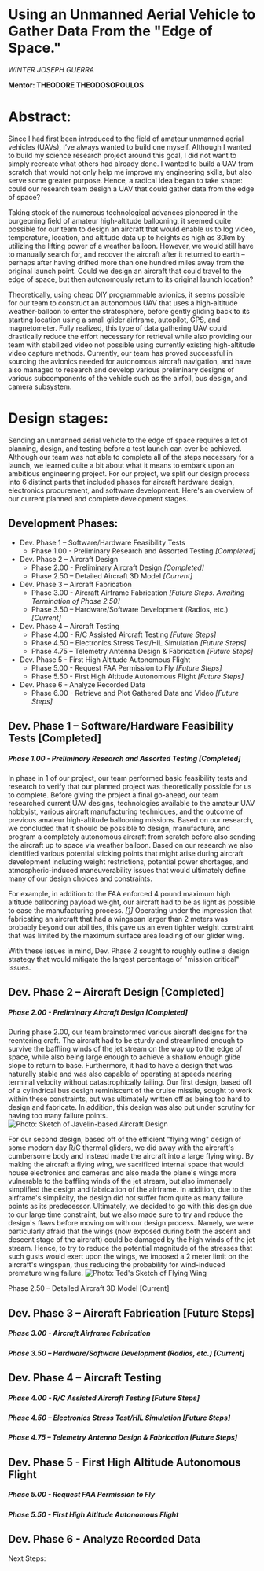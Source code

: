 # Using an Unmanned Aerial Vehicle to Gather Data From the "Edge of Space."
*WINTER JOSEPH GUERRA*

**Mentor: THEODORE THEODOSOPOULOS**

Abstract:
=====
Since I had first been introduced to the field of amateur unmanned aerial vehicles (UAVs), I’ve always wanted to build one myself. Although I wanted to build my science research project around this goal, I did not want to simply recreate what others had already done. I wanted to build a UAV from scratch that would not only help me improve my engineering skills, but also serve some greater purpose. Hence, a radical idea began to take shape: could our research team design a UAV that could gather data from the edge of space?

Taking stock of the numerous technological advances pioneered in the burgeoning field of amateur high-altitude ballooning, it seemed quite possible for our team to design an aircraft that would enable us to log video, temperature, location, and altitude data up to heights as high as 30km by utilizing the lifting power of a weather balloon. However, we would still have to manually search for, and recover the aircraft after it returned to earth – perhaps after having drifted more than one hundred miles away from the original launch point. Could we design an aircraft that could travel to the edge of space, but then autonomously return to its original launch location?

Theoretically, using cheap DIY programmable avionics, it seems possible for our team to construct an autonomous UAV that uses a high-altitude weather-balloon to enter the stratosphere, before gently gliding back to its starting location using a small glider airframe, autopilot, GPS, and magnetometer. Fully realized, this type of data gathering UAV could drastically reduce the effort necessary for retrieval while also providing our team with stabilized video not possible using currently existing high-altitude video capture methods. Currently, our team has proved successful in sourcing the avionics needed for autonomous aircraft navigation, and have also managed to research and develop various preliminary designs of various subcomponents of the vehicle such as the airfoil, bus design, and camera subsystem. 

Design stages:
=======
Sending an unmanned aerial vehicle to the edge of space requires a lot of planning, design, and testing before a test launch can ever be achieved. Although our team was not able to complete all of the steps necessary for a launch, we learned quite a bit about what it means to embark upon an ambitious engineering project. For our project, we split our design process into 6 distinct parts that included phases for aircraft hardware design, electronics procurement, and software development. Here's an overview of our current planned and complete development stages.

Development Phases:
------

* Dev. Phase 1 – Software/Hardware Feasibility Tests 				
	* Phase 1.00 - Preliminary Research and Assorted Testing		*[Completed]*
* Dev. Phase 2 – Aircraft Design 									
	* Phase 2.00 - Preliminary Aircraft Design 					*[Completed]*
	* Phase 2.50 – Detailed Aircraft 3D Model 					*[Current]*
* Dev. Phase 3 – Aircraft Fabrication 							
	* Phase 3.00 - Aircraft Airframe Fabrication					*[Future Steps. Awaiting Termination of Phase 2.50]*
	* Phase 3.50 – Hardware/Software Development (Radios, etc.) 	*[Current]*
* Dev. Phase 4 – Aircraft Testing 								
	* Phase 4.00 - R/C Assisted Aircraft Testing 					*[Future Steps]*
	* Phase 4.50 – Electronics Stress Test/HIL Simulation 		*[Future Steps]*
	* Phase 4.75 – Telemetry Antenna Design & Fabrication 		*[Future Steps]*
* Dev. Phase 5 - First High Altitude Autonomous Flight 			
	* Phase 5.00 -  Request FAA Permission to Fly 				*[Future Steps]*
	* Phase 5.50 - First High Altitude Autonomous Flight 			*[Future Steps]*
* Dev. Phase 6 - Analyze Recorded Data 							
	* Phase 6.00 - Retrieve and Plot Gathered Data and Video 		*[Future Steps]*

Dev. Phase 1 – Software/Hardware Feasibility Tests [Completed]
-----
##### Phase 1.00 - Preliminary Research and Assorted Testing		[Completed]
In phase in 1 of our project, our team performed basic feasibility tests and research to verify that our planned project was theoretically possible for us to complete. Before giving the project a final go-ahead, our team researched current UAV designs, technologies available to the amateur UAV hobbyist, various aircraft manufacturing techniques, and the outcome of previous amateur high-altitude ballooning missions. Based on our research, we concluded that it should be possible to design, manufacture, and program a completely autonomous aircraft from scratch before also sending the aircraft up to space via weather balloon. Based on our research we also identified various potential sticking points that might arise during aircraft development including weight restrictions, potential power shortages, and atmospheric-induced maneuverability issues that would ultimately define many of our design choices and constraints.

For example, in addition to the FAA enforced 4 pound maximum high altitude ballooning payload weight, our aircraft had to be as light as possible to ease the manufacturing process. <cite>[[1][FAA_Regulation_Link]]</cite> Operating under the impression that fabricating an aircraft that had a wingspan larger than 2 meters was probably beyond our abilities, this gave us an even tighter weight constraint that was limited by the maximum surface area loading of our glider wing. 

With these issues in mind, Dev. Phase 2 sought to roughly outline a design strategy that would mitigate the largest percentage of "mission critical" issues. 

Dev. Phase 2 – Aircraft Design [Completed]
----
##### Phase 2.00 - Preliminary Aircraft Design [Completed]
During phase 2.00, our team brainstormed various aircraft designs for the reentering craft. The aircraft had to be sturdy and streamlined enough to survive the baffling winds of the jet stream on the way up to the edge of space, while also being large enough to achieve a shallow enough glide slope to return to base. Furthermore, it had to have a design that was naturally stable and was also capable of operating at speeds nearing terminal velocity without catastrophically failing. Our first design, based off of a cylindrical bus design reminiscent of the cruise missile, sought to work within these constraints, but was ultimately written off as being too hard to design and fabricate. In addition, this design was also put under scrutiny for having too many failure points. 
![Photo: Sketch of Javelin-based Aircraft Design][Javlin_Photo]

For our second design, based off of the efficient "flying wing" design of some modern day R/C thermal gliders, we did away with the aircraft's cumbersome body and instead made the aircraft into a large flying wing. By making the aircraft a flying wing, we sacrificed internal space that would house electronics and cameras and also made the plane's wings more vulnerable to the baffling winds of the jet stream, but also immensely simplified the design and fabrication of the airframe. In addition, due to the airframe's simplicity, the design did not suffer from quite as many failure points as its predecessor. Ultimately, we decided to go with this design due to our large time constraint, but we also made sure to try and reduce the design's flaws before moving on with our design process. Namely, we were particularly afraid that the wings (now exposed during both the ascent and descent stage of the aircraft) could be damaged by the high winds of the jet stream. Hence, to try to reduce the potential magnitude of the stresses that such gusts would exert upon the wings, we imposed a 2 meter limit on the aircraft's wingspan, thus reducing the probability for wind-induced premature wing failure.
![Photo: Ted's Sketch of Flying Wing][Flying_Wing_Render]
 
Phase 2.50 – Detailed Aircraft 3D Model [Current]


Dev. Phase 3 – Aircraft Fabrication [Future Steps]
----
##### Phase 3.00 - Aircraft Airframe Fabrication


##### Phase 3.50 – Hardware/Software Development (Radios, etc.) [Current]

Dev. Phase 4 – Aircraft Testing
----
##### Phase 4.00 - R/C Assisted Aircraft Testing [Future Steps]


##### Phase 4.50 – Electronics Stress Test/HIL Simulation [Future Steps]


##### Phase 4.75 – Telemetry Antenna Design & Fabrication [Future Steps]

Dev. Phase 5 - First High Altitude Autonomous Flight
----
##### Phase 5.00 -  Request FAA Permission to Fly


##### Phase 5.50 - First High Altitude Autonomous Flight

Dev. Phase 6 - Analyze Recorded Data
----

Next Steps:



[Javlin_Photo]: photos/Design_1/Notes/Dorsal_View.jpeg
[Flying_Wing_Render]: photos/Design_2/3D_Design/Blender/Render1.png

[FAA_Regulation_Link]:[http://www.ecfr.gov/cgi-bin/text-idx?c=ecfr&rgn=div5&view=text&node=14:2.0.1.3.15&idno=14]
